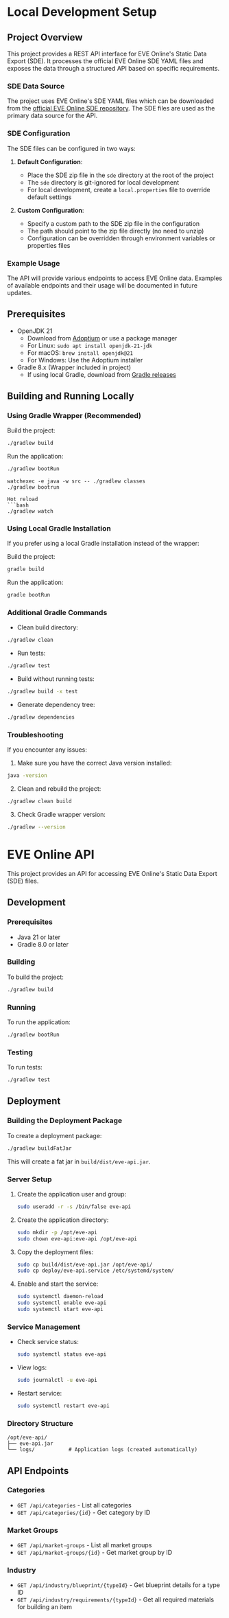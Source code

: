 # Local Development Setup

## Project Overview

This project provides a REST API interface for EVE Online's Static Data Export (SDE). It processes the official EVE Online SDE YAML files and exposes the data through a structured API based on specific requirements.

### SDE Data Source

The project uses EVE Online's SDE YAML files which can be downloaded from the [official EVE Online SDE repository](https://developers.eveonline.com/docs/services/sde/). The SDE files are used as the primary data source for the API.

### SDE Configuration

The SDE files can be configured in two ways:

1. **Default Configuration**:
   - Place the SDE zip file in the `sde` directory at the root of the project
   - The `sde` directory is git-ignored for local development
   - For local development, create a `local.properties` file to override default settings

2. **Custom Configuration**:
   - Specify a custom path to the SDE zip file in the configuration
   - The path should point to the zip file directly (no need to unzip)
   - Configuration can be overridden through environment variables or properties files

### Example Usage

The API will provide various endpoints to access EVE Online data. Examples of available endpoints and their usage will be documented in future updates.

## Prerequisites

- OpenJDK 21
  - Download from [Adoptium](https://adoptium.net/) or use a package manager
  - For Linux: `sudo apt install openjdk-21-jdk`
  - For macOS: `brew install openjdk@21`
  - For Windows: Use the Adoptium installer
- Gradle 8.x (Wrapper included in project)
  - If using local Gradle, download from [Gradle releases](https://gradle.org/releases/)

## Building and Running Locally

### Using Gradle Wrapper (Recommended)

Build the project:

```bash
./gradlew build
```

Run the application:

```bash
./gradlew bootRun
```

```
watchexec -e java -w src -- ./gradlew classes
./gradlew bootrun

Hot reload
```bash
./gradlew watch
```

### Using Local Gradle Installation

If you prefer using a local Gradle installation instead of the wrapper:

Build the project:
```bash
gradle build
```

Run the application:
```bash
gradle bootRun
```

### Additional Gradle Commands

- Clean build directory:
```bash
./gradlew clean
```

- Run tests:
```bash
./gradlew test
```

- Build without running tests:
```bash
./gradlew build -x test
```

- Generate dependency tree:
```bash
./gradlew dependencies
```

### Troubleshooting

If you encounter any issues:

1. Make sure you have the correct Java version installed:
```bash
java -version
```

2. Clean and rebuild the project:
```bash
./gradlew clean build
```

3. Check Gradle wrapper version:
```bash
./gradlew --version
```

# EVE Online API

This project provides an API for accessing EVE Online's Static Data Export (SDE) files.

## Development

### Prerequisites

- Java 21 or later
- Gradle 8.0 or later

### Building

To build the project:

```bash
./gradlew build
```

### Running

To run the application:

```bash
./gradlew bootRun
```

### Testing

To run tests:

```bash
./gradlew test
```

## Deployment

### Building the Deployment Package

To create a deployment package:

```bash
./gradlew buildFatJar
```

This will create a fat jar in `build/dist/eve-api.jar`.

### Server Setup

1. Create the application user and group:
   ```bash
   sudo useradd -r -s /bin/false eve-api
   ```

2. Create the application directory:
   ```bash
   sudo mkdir -p /opt/eve-api
   sudo chown eve-api:eve-api /opt/eve-api
   ```

3. Copy the deployment files:
   ```bash
   sudo cp build/dist/eve-api.jar /opt/eve-api/
   sudo cp deploy/eve-api.service /etc/systemd/system/
   ```

4. Enable and start the service:
   ```bash
   sudo systemctl daemon-reload
   sudo systemctl enable eve-api
   sudo systemctl start eve-api
   ```

### Service Management

- Check service status:
  ```bash
  sudo systemctl status eve-api
  ```

- View logs:
  ```bash
  sudo journalctl -u eve-api
  ```

- Restart service:
  ```bash
  sudo systemctl restart eve-api
  ```

### Directory Structure

```
/opt/eve-api/
├── eve-api.jar
└── logs/           # Application logs (created automatically)
```

## API Endpoints

### Categories

- `GET /api/categories` - List all categories
- `GET /api/categories/{id}` - Get category by ID

### Market Groups

- `GET /api/market-groups` - List all market groups
- `GET /api/market-groups/{id}` - Get market group by ID

### Industry

- `GET /api/industry/blueprint/{typeId}` - Get blueprint details for a type ID
- `GET /api/industry/requirements/{typeId}` - Get all required materials for building an item







